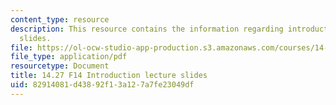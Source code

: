 ```yaml
---
content_type: resource
description: This resource contains the information regarding introduction lecture
  slides.
file: https://ol-ocw-studio-app-production.s3.amazonaws.com/courses/14-27-economics-and-e-commerce-fall-2014/82914081d43892f13a127a7fe23049df_MIT14_27F14_lecslide1.pdf
file_type: application/pdf
resourcetype: Document
title: 14.27 F14 Introduction lecture slides
uid: 82914081-d438-92f1-3a12-7a7fe23049df
---
```

